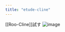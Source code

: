 ```yaml
---
title: "etude-cline"
---
```


[[Roo-Cline]]試す
![image](https://gyazo.com/d3c3b952c8c474b93637ebe4ab21027a/thumb/1000)

